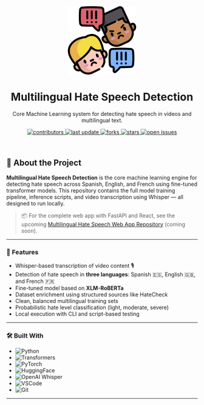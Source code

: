 <!-- Header -->

<div align="center">

  <img src="images/logo.png" alt="logo" width="180" height="auto" />
  <h1>Multilingual Hate Speech Detection</h1>
  
  <p>
    Core Machine Learning system for detecting hate speech in videos and multilingual text.
  </p>

<!-- Badges -->
<p>
  <a href="https://github.com/WhiterBB/multilingual-hate-speech/graphs/contributors">
    <img src="https://img.shields.io/github/contributors/WhiterBB/multilingual-hate-speech" alt="contributors" />
  </a>
  <a href="https://github.com/WhiterBB/multilingual-hate-speech/commits/main">
    <img src="https://img.shields.io/github/last-commit/WhiterBB/multilingual-hate-speech" alt="last update" />
  </a>
  <a href="https://github.com/WhiterBB/multilingual-hate-speech/network/members">
    <img src="https://img.shields.io/github/forks/WhiterBB/multilingual-hate-speech" alt="forks" />
  </a>
  <a href="https://github.com/WhiterBB/multilingual-hate-speech/stargazers">
    <img src="https://img.shields.io/github/stars/WhiterBB/multilingual-hate-speech" alt="stars" />
  </a>
  <a href="https://github.com/WhiterBB/multilingual-hate-speech/issues/">
    <img src="https://img.shields.io/github/issues/WhiterBB/multilingual-hate-speech" alt="open issues" />
  </a>
</p>

</div>

<br />

## 🧠 About the Project

**Multilingual Hate Speech Detection** is the core machine learning engine for detecting hate speech across Spanish, English, and French using fine-tuned transformer models. This repository contains the full model training pipeline, inference scripts, and video transcription using Whisper — all designed to run locally.

> 📦 For the complete web app with FastAPI and React, see the upcoming [Multilingual Hate Speech Web App Repository](https://github.com/WhiterBB/multilingual-hate-speech-app) (coming soon).

---

### 🎯 Features

- Whisper-based transcription of video content 🎙️
- Detection of hate speech in **three languages**: Spanish 🇪🇸, English 🇬🇧, and French 🇫🇷
- Fine-tuned model based on **XLM-RoBERTa**
- Dataset enrichment using structured sources like HateCheck
- Clean, balanced multilingual training sets
- Probabilistic hate level classification (light, moderate, severe)
- Local execution with CLI and script-based testing

---

### 🛠 Built With

* ![Python](https://img.shields.io/badge/python-3776AB?style=for-the-badge&logo=python&logoColor=white)
* ![Transformers](https://img.shields.io/badge/transformers-ffcc00?style=for-the-badge&logo=huggingface&logoColor=black)
* ![PyTorch](https://img.shields.io/badge/pytorch-ee4c2c?style=for-the-badge&logo=pytorch&logoColor=white)
* ![HuggingFace](https://img.shields.io/badge/huggingface-ffd21f?style=for-the-badge&logo=huggingface&logoColor=black)
* ![OpenAI Whisper](https://img.shields.io/badge/whisper-555?style=for-the-badge)
* ![VSCode](https://img.shields.io/badge/vscode-007ACC?style=for-the-badge&logo=visual%20studio%20code&logoColor=white)
* ![Git](https://img.shields.io/badge/git-F05032?style=for-the-badge&logo=git&logoColor=white)

---
